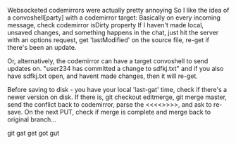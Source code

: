 Websocketed codemirrors were actually pretty annoying
So I like the idea of a convoshell[party] with a codemirror target:
Basically on every incoming message, check codemirror isDirty property
If I haven't made local, unsaved changes, and something happens in the chat, just hit the server with an options request, get 'lastModified' on the source file, re-get if there's been an update.

Or, alternatively, the codemirror can have a target convoshell to send updates on. 
"user234 has committed a change to sdfkj.txt" and if you also have sdfkj.txt open, and havent made changes, then it will re-get.

Before saving to disk - you have your local 'last-gat' time, check if there's a newer version on disk. If there is, git checkout editmerge, git merge master, send the conflict back to codemirror, parse the <<<<>>>>, and ask to re-save. On the next PUT, check if merge is complete and merge back to original branch...

git gat get got gut